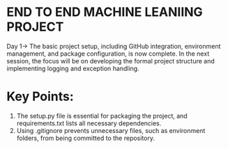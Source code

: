 # END TO END MACHINE LEANIING PROJECT

Day 1->
The basic project setup, including GitHub integration, environment management, and package configuration, is now complete. In the next session, the focus will be on developing the formal project structure and implementing logging and exception handling.
# Key Points:
1. The setup.py file is essential for packaging the project, and requirements.txt lists all necessary dependencies.
2. Using .gitignore prevents unnecessary files, such as environment folders, from being committed to the repository.
